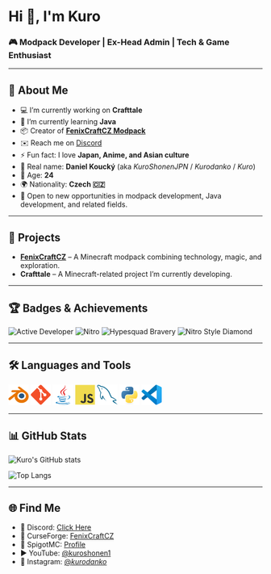 # Hi 👋, I'm Kuro

### 🎮 Modpack Developer | Ex-Head Admin | Tech & Game Enthusiast

---

## 👤 About Me
- 💻 I’m currently working on **Crafttale**  
- 🌱 I’m currently learning **Java**  
- 📦 Creator of **[FenixCraftCZ Modpack](https://www.curseforge.com/minecraft/modpacks/fenixcraftcz)**  
- ✉️ Reach me on [Discord](https://discord.com/users/927209637768495105)  
- ⚡ Fun fact: I love **Japan, Anime, and Asian culture**  
- 🧑 Real name: **Daniel Koucký** (aka *KuroShonenJPN* / *Kurodanko* / *Kuro*)  
- 🎂 Age: **24**  
- 🌍 Nationality: **Czech 🇨🇿**
- 🤝 Open to new opportunities in modpack development, Java development, and related fields.  

---

## 🚀 Projects
- [**FenixCraftCZ**](https://www.curseforge.com/minecraft/modpacks/fenixcraftcz) – A Minecraft modpack combining technology, magic, and exploration.  
- **Crafttale** – A Minecraft-related project I’m currently developing.  

---

## 🏆 Badges & Achievements

<p align="left">
  <img src="https://raw.githubusercontent.com/discordbadges/discordbadges/main/assets/active_developer.svg" alt="Active Developer" width="40" height="40" title="Discord Active Developer"/>
  <img src="https://raw.githubusercontent.com/discordbadges/discordbadges/main/assets/nitro.svg" alt="Nitro" width="40" height="40" title="Discord Nitro"/>
  <img src="https://raw.githubusercontent.com/discordbadges/discordbadges/main/assets/hypesquad_bravery.svg" alt="Hypesquad Bravery" width="40" height="40" title="Hypesquad Bravery"/>
  <img src="https://cdn3.emoji.gg/emojis/7026-nitro-style-diamond.png" alt="Nitro Style Diamond" width="40" height="40" title="Nitro Style Diamond"/>
</p>

---

## 🛠️ Languages and Tools
<p align="left">
  <img src="https://raw.githubusercontent.com/devicons/devicon/master/icons/blender/blender-original.svg" alt="blender" width="40" height="40"/>
  <img src="https://raw.githubusercontent.com/devicons/devicon/master/icons/git/git-original.svg" alt="git" width="40" height="40"/>
  <img src="https://raw.githubusercontent.com/devicons/devicon/master/icons/java/java-original.svg" alt="java" width="40" height="40"/>
  <img src="https://raw.githubusercontent.com/devicons/devicon/master/icons/javascript/javascript-original.svg" alt="javascript" width="40" height="40"/>
  <img src="https://raw.githubusercontent.com/devicons/devicon/master/icons/mysql/mysql-original.svg" alt="mysql" width="40" height="40"/>
  <img src="https://raw.githubusercontent.com/devicons/devicon/master/icons/python/python-original.svg" alt="python" width="40" height="40"/>
  <img src="https://raw.githubusercontent.com/devicons/devicon/master/icons/vscode/vscode-original.svg" alt="vscode" width="40" height="40"/>
</p>

---

## 📊 GitHub Stats
![Kuro's GitHub stats](https://github-readme-stats.vercel.app/api?username=KuroShonenJPN&show_icons=true&theme=tokyonight)

![Top Langs](https://github-readme-stats.vercel.app/api/top-langs/?username=KuroShonenJPN&layout=compact&theme=tokyonight)

---

## 🌐 Find Me
- 💬 Discord: [Click Here](https://discord.com/users/927209637768495105)  
- 🔗 CurseForge: [FenixCraftCZ](https://www.curseforge.com/minecraft/modpacks/fenixcraftcz)  
- 📝 SpigotMC: [Profile](https://www.spigotmc.org/members/kuroshonenjpn.1910886/)  
- ▶️ YouTube: [@kuroshonen1](https://www.youtube.com/@kuroshonen1)
- 📸 Instagram: [@_kurodanko_](https://www.instagram.com/_kurodanko_/)
